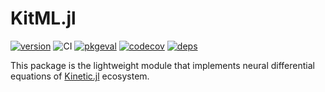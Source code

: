 # KitML.jl

[![version](https://juliahub.com/docs/KitML/version.svg)](https://juliahub.com/ui/Packages/KitML/akJVY)
![CI](https://github.com/vavrines/KitML.jl/workflows/CI/badge.svg)
[![pkgeval](https://juliahub.com/docs/KitML/pkgeval.svg)](https://juliahub.com/ui/Packages/KitML/akJVY)
[![codecov](https://codecov.io/gh/vavrines/KitML.jl/branch/main/graph/badge.svg?token=OnazyqLA4K)](https://codecov.io/gh/vavrines/KitML.jl)
[![deps](https://juliahub.com/docs/KitML/deps.svg)](https://juliahub.com/ui/Packages/KitML/akJVY?t=2)

This package is the lightweight module that implements neural differential equations of [Kinetic.jl](https://github.com/vavrines/Kinetic.jl) ecosystem.
